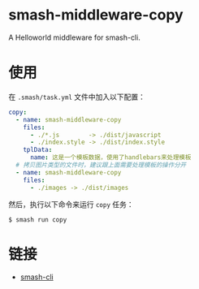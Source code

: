 # smash-middleware-copy

A Helloworld middleware for smash-cli.

# 使用

在 `.smash/task.yml` 文件中加入以下配置：

```yaml
copy:
  - name: smash-middleware-copy
    files:
      - ./*.js        -> ./dist/javascript
      - ./index.style -> ./dist/index.style
    tplData:
      name: 这是一个模板数据，使用了handlebars来处理模板
  # 拷贝图片类型的文件时，建议跟上面需要处理模板的操作分开
  - name: smash-middleware-copy
    files:
      - ./images -> ./dist/images
```

然后，执行以下命令来运行 `copy` 任务：

```
$ smash run copy
```

# 链接

- [smash-cli](https://github.com/chenhaihong/smash-cli)
